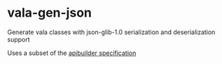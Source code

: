 # vala-gen-json

Generate vala classes with json-glib-1.0 serialization and deserialization support

Uses a subset of the [apibuilder specification](https://app.apibuilder.io/doc/apiJson)
